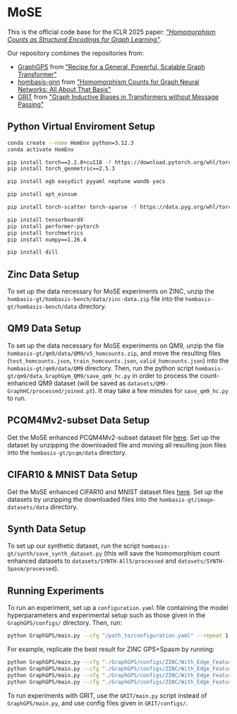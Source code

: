 # MoSE

This is the official code base for the ICLR 2025 paper: _["Homomorphism Counts as Structural Encodings for Graph Learning"](https://arxiv.org/abs/2410.18676)_.

Our repository combines the repositories from:
- [GraphGPS](https://github.com/rampasek/GraphGPS.git) from ["Recipe for a General, Powerful, Scalable Graph Transformer"](https://arxiv.org/abs/2205.12454)
- [hombasis-gnn](https://github.com/ejin700/hombasis-gnn.git) from ["Homomorphism Counts for Graph Neural Networks: All About That Basis"](https://arxiv.org/abs/2402.08595)
- [GRIT](https://github.com/LiamMa/GRIT) from ["Graph Inductive Biases in Transformers without Message Passing"](https://arxiv.org/abs/2305.17589)

## Python Virtual Enviroment Setup

```bash
conda create --name HomEnv python=3.12.3
conda activate HomEnv

pip install torch==2.2.0+cu118 -f https://download.pytorch.org/whl/torch_stable.html
pip install torch_geometric==2.5.3

pip install ogb easydict pyyaml neptune wandb yacs

pip install opt_einsum

pip install torch-scatter torch-sparse -f https://data.pyg.org/whl/torch-2.2.1+cu118.html

pip install tensorboardX
pip install performer-pytorch
pip install torchmetrics
pip install numpy==1.26.4

pip install dill
```

## Zinc Data Setup
To set up the data necessary for MoSE experiments on ZINC, unzip the `hombasis-gt/hombasis-bench/data/zinc-data.zip` file into the `hombasis-gt/hombasis-bench/data` directory. 

## QM9 Data Setup
To set up the data necessary for MoSE experiments on QM9, unzip the file `hombasis-gt/qm9/data/QM9/v5_homcounts.zip`, and move the resulting files (`test_homcounts.json`, `train_homcounts.json`, `valid_homcounts.json`) into the `hombasis-gt/qm9/data/QM9` directory. Then, run the python script `hombasis-gt/qm9/data_GraphGym_QM9/save_qm9_hc.py` in order to process the count-enhanced QM9 dataset (will be saved as `datasets/QM9-GraphHC/processed/joined.pt`). It may take a few minutes for `save_qm9_hc.py` to run.

## PCQM4Mv2-subset Data Setup
Get the MoSE enhanced PCQM4Mv2-subset dataset file [here](https://drive.google.com/drive/folders/1NjdueZ3D9sJWX2n4f3P5loYgRxmYF2LN?usp=sharing). Set up the dataset by unzipping the downloaded file and moving all resulting json files into the `hombasis-gt/pcqm/data` directory.

## CIFAR10 & MNIST Data Setup
Get the MoSE enhanced CIFAR10 and MNIST dataset files [here](https://drive.google.com/drive/folders/1NjdueZ3D9sJWX2n4f3P5loYgRxmYF2LN?usp=sharing). Set up the datasets by unzipping the downloaded files into the `hombasis-gt/image-datasets/data` directory.

## Synth Data Setup
To set up our synthetic dataset, run the script `hombasis-gt/synth/save_synth_dataset.py` (this will save the homomorphism count enhanced datasets to `datasets/SYNTH-All5/processed` and `datasets/SYNTH-Spasm/processed`). 

## Running Experiments
To run an experiment, set up a `configuration.yaml` file containing the model hyperparameters and experimental setup such as those given in the `GraphGPS/configs/` directory. Then, run:

```bash
python GraphGPS/main.py --cfg "/path_to/configuration.yaml" --repeat 1 wandb.use True
```

For example, replicate the best result for ZINC GPS+Spasm by running:

```bash
python GraphGPS/main.py --cfg "./GraphGPS/configs/ZINC/With_Edge_Features/GPSe/+spasm.yaml" --repeat 1 wandb.use True seed 0
python GraphGPS/main.py --cfg "./GraphGPS/configs/ZINC/With_Edge_Features/GPSe/+spasm.yaml" --repeat 1 wandb.use True seed 14
python GraphGPS/main.py --cfg "./GraphGPS/configs/ZINC/With_Edge_Features/GPSe/+spasm.yaml" --repeat 1 wandb.use True seed 48
python GraphGPS/main.py --cfg "./GraphGPS/configs/ZINC/With_Edge_Features/GPSe/+spasm.yaml" --repeat 1 wandb.use True seed 96
```

To run experiments with GRIT, use the `GRIT/main.py` script instead of `GraphGPS/main.py`, and use config files given in `GRIT/configs/`.
